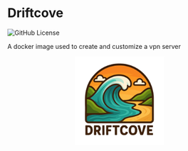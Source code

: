 # Driftcove

![GitHub License](https://img.shields.io/github/license/lorenzinco/driftcove?style=for-the-badge&link=https%3A%2F%2Fgithub.com%2FLorenzinco%2Fdriftcove%3Ftab%3DGPL-3.0-1-ov-file)

A docker image used to create and customize a vpn server
<br>
<p align="center">
    <img src="./logo.png" width="200px">
</p>
